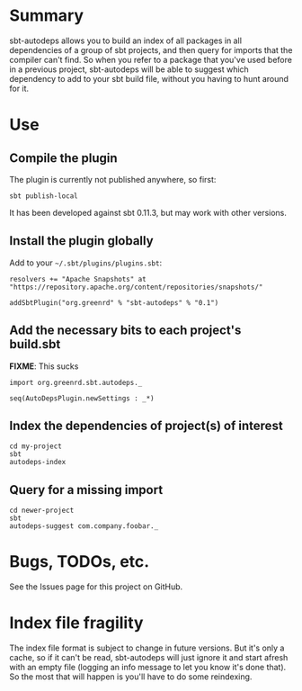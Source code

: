 # Summary #

sbt-autodeps allows you to build an index of all packages in all
dependencies of a group of sbt projects, and then query for imports
that the compiler can't find. So when you refer to a package that
you've used before in a previous project, sbt-autodeps will be able to
suggest which dependency to add to your sbt build file, without you
having to hunt around for it.

# Use #

## Compile the plugin ##

The plugin is currently not published anywhere, so first:

    sbt publish-local

It has been developed against sbt 0.11.3, but may work with other
versions.

## Install the plugin globally ##

Add to your `~/.sbt/plugins/plugins.sbt`:

    resolvers += "Apache Snapshots" at "https://repository.apache.org/content/repositories/snapshots/"

    addSbtPlugin("org.greenrd" % "sbt-autodeps" % "0.1")
    
## Add the necessary bits to each project's build.sbt ##

**FIXME**: This sucks

    import org.greenrd.sbt.autodeps._

    seq(AutoDepsPlugin.newSettings : _*)

    
## Index the dependencies of project(s) of interest ##

    cd my-project
    sbt
    autodeps-index
    
## Query for a missing import ##

    cd newer-project
    sbt
    autodeps-suggest com.company.foobar._
    
# Bugs, TODOs, etc. #

See the Issues page for this project on GitHub.

# Index file fragility #

The index file format is subject to change in future versions. But
it's only a cache, so if it can't be read, sbt-autodeps will just
ignore it and start afresh with an empty file (logging an info
message to let you know it's done that). So the most that will
happen is you'll have to do some reindexing.
